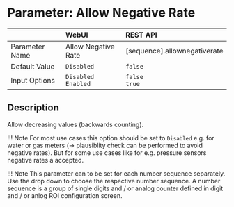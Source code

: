 # Parameter: Allow Negative Rate

|                   | WebUI               | REST API
|:---               |:---                 |:----
| Parameter Name    | Allow Negative Rate | [sequence].allownegativerate
| Default Value     | `Disabled`          | `false`
| Input Options     | `Disabled`<br>`Enabled` | `false`<br>`true` 



## Description

Allow decreasing values (backwards counting).


!!! Note
    For most use cases this option should be set to `Disabled` e.g. for water or gas meters 
    (-> plausiblity check can be performed to avoid negative rates). But for some use cases 
    like for e.g. pressure sensors negative rates a accepted.


!!! Note
    This parameter can to be set for each number sequence separately. Use the drop down to 
    choose the respective number sequence. A number sequence is a group of single digits 
    and / or analog counter defined in digit and / or anlog ROI configuration screen.

